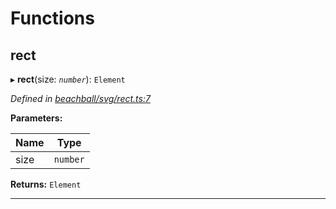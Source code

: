 

# Functions

<a id="rect"></a>

##  rect

▸ **rect**(size: *`number`*): `Element`

*Defined in [beachball/svg/rect.ts:7](https://github.com/polkadot-js/ui/blob/37f0289/packages/ui-identicon/src/beachball/svg/rect.ts#L7)*

**Parameters:**

| Name | Type |
| ------ | ------ |
| size | `number` |

**Returns:** `Element`

___

